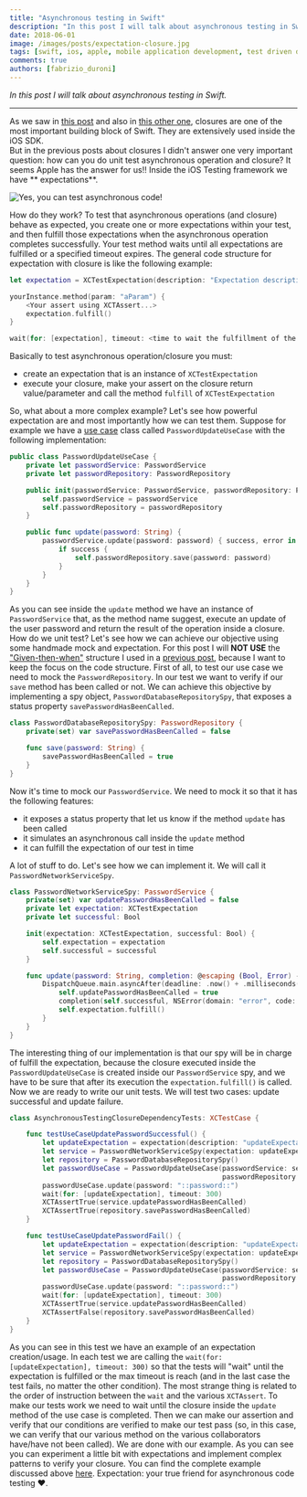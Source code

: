 ```yaml
---
title: "Asynchronous testing in Swift"
description: "In this post I will talk about asynchronous testing in Swift."
date: 2018-06-01
image: /images/posts/expectation-closure.jpg
tags: [swift, ios, apple, mobile application development, test driven development]
comments: true
authors: [fabrizio_duroni]
---
```


*In this post I will talk about asynchronous testing in Swift.*

---

As we saw in [this post](/2017/06/02/swift-closure-syntax/ "what are closure") and also
in [this other one](/2017/06/14/swift-closure-demystifying-autoclosure-escaping/ "autoclose and escaping"), closures
are one of the most important building block of Swift. They are extensively used inside the iOS SDK.  
But in the previous posts about closures I didn't answer one very important question: how can you do unit test
asynchronous operation and closure? It seems Apple has the answer for us!! Inside the iOS Testing framework we have **
expectations**.

![Yes, you can test asynchronous code!](/images/posts/expectation-closure.jpg)

How do they work? To test that asynchronous operations (and closure) behave as expected, you create one or more
expectations within your test, and then fulfill those expectations when the asynchronous operation completes
successfully. Your test method waits until all expectations are fulfilled or a specified timeout expires. The general
code structure for expectation with closure is like the following example:

```swift
let expectation = XCTestExpectation(description: "Expectation description")

yourInstance.method(param: "aParam") {
    <Your assert using XCTAssert...>
    expectation.fulfill()
}

wait(for: [expectation], timeout: <time to wait the fulfillment of the expecation>)
```

Basically to test asynchronous operation/closure you must:

* create an expectation that is an instance of `XCTestExpectation`
* execute your closure, make your assert on the closure return value/parameter and call the method `fulfill`
  of `XCTestExpectation`

So, what about a more complex example? Let's see how powerful expectation are and most importantly how we can test them.
Suppose for example we have a [use case](https://en.wikipedia.org/wiki/Use_case "use case") class
called `PasswordUpdateUseCase` with the following implementation:

```swift
public class PasswordUpdateUseCase {
    private let passwordService: PasswordService
    private let passwordRepository: PasswordRepository

    public init(passwordService: PasswordService, passwordRepository: PasswordRepository) {
        self.passwordService = passwordService
        self.passwordRepository = passwordRepository
    }

    public func update(password: String) {
        passwordService.update(password: password) { success, error in
            if success {
                self.passwordRepository.save(password: password)
            }
        }
    }
}
```

As you can see inside the `update` method we have an instance of `PasswordService` that, as the method name suggest,
execute an update of the user password and return the result of the operation inside a closure. How do we unit test?
Let's see how we can achieve our objective using some handmade mock and expectation. For this post I will **NOT USE**
the  ["Given-then-when"](https://en.wikipedia.org/wiki/Given-When-Then "Given-then-when") structure I used in
a [previous post](/2017/08/11/model-view-presenter-architecture-ios-swift-unit-test/), because I want to keep the
focus on the code structure. First of all, to test our use case we need to mock the `PasswordRepository`. In our test we
want to verify if our `save` method has been called or not. We can achieve this objective by implementing a spy
object, `PasswordDatabaseRepositorySpy`, that exposes a status property `savePasswordHasBeenCalled`.

```swift
class PasswordDatabaseRepositorySpy: PasswordRepository {
    private(set) var savePasswordHasBeenCalled = false

    func save(password: String) {
        savePasswordHasBeenCalled = true
    }
}
```

Now it's time to mock our `PasswordService`. We need to mock it so that it has the following features:

* it exposes a status property that let us know if the method `update` has been called
* it simulates an asynchronous call inside the `update` method
* it can fulfill the expectation of our test in time

A lot of stuff to do. Let's see how we can implement it. We will call it `PasswordNetworkServiceSpy`.

```swift
class PasswordNetworkServiceSpy: PasswordService {
    private(set) var updatePasswordHasBeenCalled = false
    private let expectation: XCTestExpectation
    private let successful: Bool

    init(expectation: XCTestExpectation, successful: Bool) {
        self.expectation = expectation
        self.successful = successful
    }

    func update(password: String, completion: @escaping (Bool, Error) -> ()) {
        DispatchQueue.main.asyncAfter(deadline: .now() + .milliseconds(200)) {
            self.updatePasswordHasBeenCalled = true
            completion(self.successful, NSError(domain: "error", code: -1, userInfo: nil))
            self.expectation.fulfill()
        }
    }
}
```

The interesting thing of our implementation is that our spy will be in charge of fulfill the expectation, because the
closure executed inside the `PasswordUpdateUseCase` is created inside our `PasswordService` spy, and we have to be sure
that after its execution the `expectation.fulfill()` is called.  
Now we are ready to write our unit tests. We will test two cases: update successful and update failure.

```swift
class AsynchronousTestingClosureDependencyTests: XCTestCase {

    func testUseCaseUpdatePasswordSuccessful() {
        let updateExpectation = expectation(description: "updateExpectation")
        let service = PasswordNetworkServiceSpy(expectation: updateExpectation, successful: true)
        let repository = PasswordDatabaseRepositorySpy()
        let passwordUseCase = PasswordUpdateUseCase(passwordService: service,
                                                    passwordRepository: repository)
        passwordUseCase.update(password: "::password::")
        wait(for: [updateExpectation], timeout: 300)
        XCTAssertTrue(service.updatePasswordHasBeenCalled)
        XCTAssertTrue(repository.savePasswordHasBeenCalled)
    }

    func testUseCaseUpdatePasswordFail() {
        let updateExpectation = expectation(description: "updateExpectation")
        let service = PasswordNetworkServiceSpy(expectation: updateExpectation, successful: false)
        let repository = PasswordDatabaseRepositorySpy()
        let passwordUseCase = PasswordUpdateUseCase(passwordService: service,
                                                    passwordRepository: repository)
        passwordUseCase.update(password: "::password::")
        wait(for: [updateExpectation], timeout: 300)
        XCTAssertTrue(service.updatePasswordHasBeenCalled)
        XCTAssertFalse(repository.savePasswordHasBeenCalled)
    }
}
```

As you can see in this test we have an example of an expectation creation/usage. In each test we are calling
the `wait(for: [updateExpectation], timeout: 300)` so that the tests will "wait" until the expectation is fulfilled or
the max timeout is reach (and in the last case the test fails, no matter the other condition). The most strange thing is
related to the order of instruction between the `wait` and the various `XCTAssert`. To make our tests work we need to
wait until the closure inside the `update` method of the use case is completed. Then we can make our assertion and
verify that our conditions are verified to make our test pass (so, in this case, we can verify that our various method
on the various collaborators have/have not been called). We are done with our example. As you can see you can experiment
a little bit with expectations and implement complex patterns to verify your closure. You can find the complete example
discussed
above [here](https://github.com/chicio/Asynchronous-Testing-Closure-Dependency "asynchronous operation swift example").
Expectation: your true friend for asynchronous code testing :heart:.
